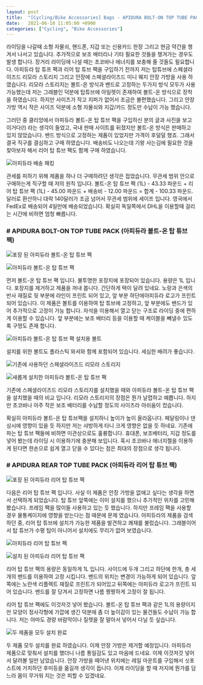 ```yaml
---
layout: post
title:  "[Cycling/Bike Accessories] Bags - APIDURA BOLT-ON TOP TUBE PACK & REAR TOP TUBE PACK"
date:   2021-06-10 11:05:00 +0900
categories: ["Cycling", "Bike Accessories"]
---
```

라이딩을 나갈때 소형 자물쇠, 핸드폰, 지갑 또는 신용카드 한장 그리고 현금 약간을 챙겨서 나서고 있습니다. 추가적으로 보조 배터리나 기타 필요한 것들을 챙겨가는 경우도 발생 합니다. 장거리 라이딩에 나설 때는 초코바나 에너지를 보충해 줄 것들도 필요합니다. 아피듀라 탑 튜프 팩과 리어 탑 튜브 팩을 구입하기 전까지 저는 탑튜브에 스페셜라이즈드 리모라 스토리지 그리고 안장에 스페셜라이즈드 미니 웨지 안장 가방을 사용 하였습니다. 리모라 스토리지는 볼트-온 방식과 밴드로 고정하는 두가지 방식 모두가 사용 가능했는데 저는 그래블인 덕분에 탑튜브에 아일렛이 존재하여 볼트-온 방식으로 장착을 하였습니다. 하지만 사이즈가 작고 지퍼가 없어서 조금은 불편했습니다. 그리고 안장가방 역시 작은 사이즈 덕분에 소형 자물쇠와 지갑/카드 정도만 수납이 가능 했습니다.

 

그러던 중 클리앙에서 아피듀라 볼트-온 탑 튜브 팩을 구입하신 분의 글과 사진을 보고 이거다(!) 라는 생각이 들었고, 국내 판매 사이트를 뒤졌지만 볼트-온 방식은 판매하고 있지 않았습니다. 밴드 방식으로 고정하는 제품이 있었지만 가격이 후덜덜 했죠. 그래서 결국 직구를 결심하고 구매 하였습니다. 배송비도 나오는데 기왕 사는김에 필요한 것을 찾아보자 해서 리어 탑 튜브 팩도 함께 구매 하였습니다.

![아피듀라 배송 패킹](https://img1.daumcdn.net/thumb/R1280x0/?scode=mtistory2&fname=https%3A%2F%2Fblog.kakaocdn.net%2Fdn%2FyIMhR%2FbtrvEG6kAk1%2FOhsl6o4knkxdEMhAkngWk1%2Fimg.jpg)

관세를 피하기 위해 제품을 하나 더 구매하려던 생각은 접었습니다. 무관세 범위 안으로 구매하는게 직구할 때 저의 원칙 입니다. 볼트-온 탑 튜브 팩 (1L) - 43.33 파운드 + 리어 탑 튜브 팩 (1L) - 45.00 파운드 + 배송비 - 12.00 파운드 = 합계 - 100.33 파운드. 달러로 환산하니 대략 140달러가 조금 넘어서 무관세 범위에 세이프 입니다. 영국에서 FedEx로 배송되어 4일만에 배송되었습니다. 확실히 독일쪽에서 DHL을 이용할때 걸리는 시간에 비하면 엄청 빠릅니다.



### # APIDURA BOLT-ON TOP TUBE PACK (아피듀라 볼트-온 탑 튜브 팩)

![포장 된 아피듀라 볼트-온 탑 튜브 팩](https://img1.daumcdn.net/thumb/R1280x0/?scode=mtistory2&fname=https%3A%2F%2Fblog.kakaocdn.net%2Fdn%2FRBvUb%2FbtrvyhyDwLN%2Fugs1M5BCaoWfHntkMTgqCk%2Fimg.jpg)

![아피듀라 볼트-온 탑 튜브 팩](https://img1.daumcdn.net/thumb/R1280x0/?scode=mtistory2&fname=https%3A%2F%2Fblog.kakaocdn.net%2Fdn%2FdjgI4s%2FbtrvHZcwpMW%2FKomiW4XbdfMpoKODK8TK5k%2Fimg.jpg)



먼저 볼트-온 탑 튜브 팩 입니다. 불투명한 포장지에 포장되어 있습니다. 용량은 1L 입니다. 포장지를 제거하고 제품을 꺼내 봅니다. 간단하게 택이 달려 있네요. 노랑과 은색의 반사 재질로 뒷 부분에 라인이 프린트 되어 있고, 앞 부분 하단에아피듀라 로고가 프린트 되어 있습니다. 이 제품은 볼트를 이용하여 탑 튜브에 고정하고, 앞 부분에도 밴드가 있어 추가적으로 고정이 가능 합니다. 자석을 이용해서 열고 닫는 구조로 라이딩 중에 편하게 이용할 수 있습니다. 앞 부분에는 보조 배터리 등을 이용할 때 케이블을 빼낼수 있도록 구멍도 존재 합니다.



![아피듀라 볼트-온 탑 튜브 팩 설치용 볼트](https://img1.daumcdn.net/thumb/R1280x0/?scode=mtistory2&fname=https%3A%2F%2Fblog.kakaocdn.net%2Fdn%2F1tNp3%2FbtrvF2UwLs2%2FvRk0N5cXdHBygm1ZCFBXs0%2Fimg.jpg)

 

설치를 위한 볼트도 플라스틱 와셔와 함께 포함되어 있습니다. 세심한 배려가 좋습니다.



![기존에 사용하던 스페셜라이즈드 리모라 스토리지](https://img1.daumcdn.net/thumb/R1280x0/?scode=mtistory2&fname=https%3A%2F%2Fblog.kakaocdn.net%2Fdn%2FLeiUc%2FbtrvFBDr9jS%2Fr6iqzj3DPGUkpXEX2rebqK%2Fimg.jpg)

![새롭게 설치한 아피듀라 볼트-온 탑 튜브 팩](https://img1.daumcdn.net/thumb/R1280x0/?scode=mtistory2&fname=https%3A%2F%2Fblog.kakaocdn.net%2Fdn%2FHJzNk%2FbtrvFfGzMHJ%2FaMqUZu269bJeVvd5fztdh0%2Fimg.jpg)



기존에 스페셜라이즈드 리모라 스토리지를 설치했을 때와 아피듀라 볼트-온 탑 튜브 팩을 설치했을 때의 비교 입니다. 리모라 스토리지의 장점은 뭔가 날렵하고 예쁩니다. 하지만 초코바나 아주 작은 보조 배터리를 수납할 정도의 사이즈라 아쉬움이 컸습니다.

 

확실히 아피듀라 볼트-온 탑 튜브팩을 설치하니 높이가 높이 올라옵니다. 페달링이나 댄싱시에 영향이 있을 듯 하지만 저는 샤방하게 타니 크게 영향은 없을 듯 하네요. 기존에 파는 탑 튜브 팩들에 비하면 미관상으로도 훌륭합니다. 휴대폰, 보조배터리, 지갑 정도를 넣어 봤는데 라이딩 시 이용하기에 충분해 보입니다. 혹시 초코바나 에너지젤을 이용하게 된다면 한손으로 쉽게 열고 닫을 수 있다는 점은 최대의 장점으로 생각 됩니다.



### # APIDURA REAR TOP TUBE PACK (아피듀라 리어 탑 튜브 팩)

![포장 된 아피듀라 리어 탑 튜브 팩](https://img1.daumcdn.net/thumb/R1280x0/?scode=mtistory2&fname=https%3A%2F%2Fblog.kakaocdn.net%2Fdn%2F3wS4K%2FbtrvF36ZEa6%2FfrOJwcbGsJ6UfFUVXRyOak%2Fimg.jpg)



다음은 리어 탑 튜브 팩 입니다. 사실 이 제품은 안장 가방을 없애고 싶다는 생각을 하면서 선택하게 되었습니다. 탑 튜브 앞쪽에는 이미 설치를 했으니 추가적인 위치를 고민해 봤습니다. 프레임 팩을 많이들 사용하고 있는 듯 했습니다. 하지만 프레임 팩을 사용할 경우 물통케이지에 영향을 받는다는 점 때문에 문제 였습니다. 아피듀라의 제품을 검색 하던 중, 리어 탑 튜브에 설치가 가능한 제품을 발견하고 쾌재를 불렀습니다. 그래블이어서 탑 튜브가 수평 탑이 아니어서 설치에도 무리가 없어 보였습니다.



![아피듀라 리어 탑 튜브 팩](https://img1.daumcdn.net/thumb/R1280x0/?scode=mtistory2&fname=https%3A%2F%2Fblog.kakaocdn.net%2Fdn%2FbrrQiX%2FbtrvFgexlg0%2FrnI0mbuFcLlATfWWQ7yrFk%2Fimg.jpg)

![설치 된 아피듀라 리어 탑 튜브 팩](https://img1.daumcdn.net/thumb/R1280x0/?scode=mtistory2&fname=https%3A%2F%2Fblog.kakaocdn.net%2Fdn%2Fb6MbM7%2FbtrvGayPz0u%2FTUPXlwBCgGRYy0ILVexGo0%2Fimg.jpg)



리어 탑 튜브 팩의 용량은 동일하게 1L 입니다. 사이드에 두개 그리고 하단에 한개, 총 세개의 밴드를 이용하여 고정 시킵니다. 밴드의 위치는 변경이 가능하게 되어 있습니다. 앞쪽에는 노란색 리플렉트 재질로 프린트가 되어있고 뒤쪽에는 아피듀라 로고가 프린트 되어 있습니다. 밴드를 잘 당겨서 고정하면 나름 짱짱하게 고정이 잘 됩니다.

 

리어 탑 튜브 팩에도 이것저것 넣어 봤습니다. 볼트-온 탑 튜브 팩과 같은 1L의 용량이지만 모양이 정사각형에 가깝에 생긴 덕분에 좀 더 높이감이 있는 물건들도 수납이 가능 합니다. 저는 아마도 경량 바람막이나 질렛을 잘 말아서 넣어서 다닐 듯 싶습니다.



![두 제품을 모두 설치 완료](https://img1.daumcdn.net/thumb/R1280x0/?scode=mtistory2&fname=https%3A%2F%2Fblog.kakaocdn.net%2Fdn%2FL5lNS%2FbtrvyhSXQDQ%2FDBX9kAVNDe7w330advJXk0%2Fimg.jpg)



두 제품 모두 설치를 완료 하였습니다. 이제 안장 가방은 제거할 예정입니다. 아피듀라 제품으로 맞춰서 설치를 했더니 나름 통일감도 있고 마음에 드네요. 이제 이것저것 넣어서 달려볼 일만 남았습니다. 안장 가방을 떼어낸 위치에는 레일 마운트를 구입해서 싯포스트에 거치하던 후미등을 옮길까 생각이 듭니다. 이제 라이딩을 할 때 저지에 뭔가를 담느라 몸이 무거워 지는 것은 피할 수 있겠네요.


